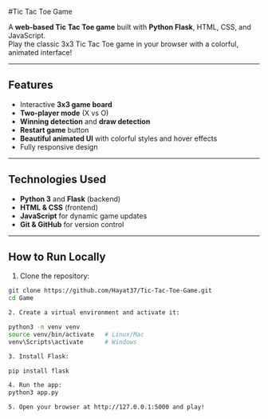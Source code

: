 #Tic Tac Toe Game

A **web-based Tic Tac Toe game** built with **Python Flask**, HTML, CSS, and JavaScript.  
Play the classic 3x3 Tic Tac Toe game in your browser with a colorful, animated interface! 

---

## Features

- Interactive **3x3 game board**
- **Two-player mode** (X vs O)
- **Winning detection** and **draw detection**
- **Restart game** button
- **Beautiful animated UI** with colorful styles and hover effects
- Fully responsive design

---

## Technologies Used

- **Python 3** and **Flask** (backend)
- **HTML & CSS** (frontend)
- **JavaScript** for dynamic game updates
- **Git & GitHub** for version control

---

## How to Run Locally

1. Clone the repository:

```bash
git clone https://github.com/Hayat37/Tic-Tac-Toe-Game.git
cd Game

2. Create a virtual environment and activate it:

python3 -m venv venv
source venv/bin/activate   # Linux/Mac
venv\Scripts\activate      # Windows

3. Install Flask:

pip install flask

4. Run the app:
python3 app.py

5. Open your browser at http://127.0.0.1:5000 and play!
